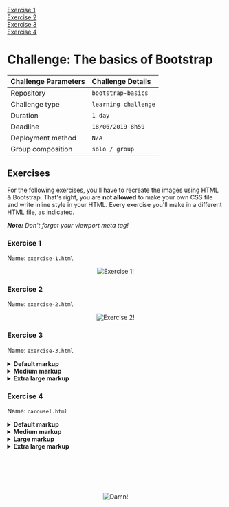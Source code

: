 [Exercise 1](https://carolineschevers.github.io/CSS-frameworks/bootstrap-basics/exercise-1.html)<br/>
[Exercise 2](https://carolineschevers.github.io/CSS-frameworks/bootstrap-basics/exercise-2.html)<br/>
[Exercise 3](https://carolineschevers.github.io/CSS-frameworks/bootstrap-basics/exercise-3.html)<br/>
[Exercise 4](https://carolineschevers.github.io/CSS-frameworks/bootstrap-basics/exercise-4.html)<br/>

# Challenge: The basics of Bootstrap

|Challenge Parameters  |Challenge Details              |
|:---------------------|:------------------------------|
|Repository            |`bootstrap-basics`             |
|Challenge type        |`learning challenge`           |
|Duration              |`1 day`                        |
|Deadline              |`18/06/2019 8h59`              |
|Deployment method     |`N/A`                          |
|Group composition     |`solo / group`                 |


## Exercises

For the following exercises, you'll have to recreate the images using HTML & Bootstrap. That's right, you are **not allowed** to make your own CSS file and write inline style in your HTML. Every exercise you'll make in a different HTML file, as indicated.

_**Note:** Don't forget your viewport meta tag!_

### Exercise 1

Name: `exercise-1.html`

<p align="center">
    <img src="./assets/exercise-1.png" alt="Exercise 1!">
</p>


### Exercise 2

Name: `exercise-2.html`

<p align="center">
    <img src="./assets/exercise-2.png" alt="Exercise 2!">
</p>

### Exercise 3

Name: `exercise-3.html`

<details> 
<summary><strong>Default markup</strong></summary>

<p align="center">
    <img src="./assets/exercise-3-default.png" alt="Exercise 3!">
</p>
</details>

<details> 
<summary><strong>Medium markup</strong></summary>

<p align="center">
    <img src="./assets/exercise-3-medium.png" alt="Exercise 3!">
</p>
</details>


<details> 
<summary><strong>Extra large markup</strong></summary>

<p align="center">
    <img src="./assets/exercise-3-extra-large.png" alt="Exercise 3!">
</p>
</details>

### Exercise 4

Name: `carousel.html`

<details> 
<summary><strong>Default markup</strong></summary>

<p align="center">
    <img src="./assets/exercise-4-default.png" alt="Exercise 4!">
</p>
</details>

<details> 
<summary><strong>Medium markup</strong></summary>

<p align="center">
    <img src="./assets/exercise-4-medium.png" alt="Exercise 3!">
</p>
</details>

<details> 
<summary><strong>Large markup</strong></summary>

<p align="center">
    <img src="./assets/exercise-4-large.png" alt="Exercise 4!">
</p>
</details>

<details> 
<summary><strong>Extra large markup</strong></summary>

<p align="center">
    <img src="./assets/exercise-4-extra-large.png" alt="Exercise 4!">
</p>
</details>

<p style="margin-top: 100px;" align="center">
    <img src="./assets/bootstrap.png" alt="Damn!">
</p>




